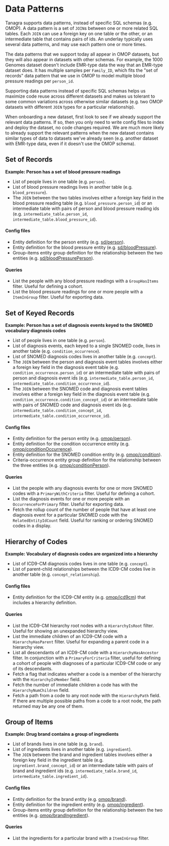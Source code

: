 # Data Patterns

Tanagra supports data patterns, instead of specific SQL schemas (e.g. OMOP).
A data pattern is a set of `JOIN`s between one or more related SQL tables.
Each `JOIN` can use a foreign key on one table or the other, or an intermediate table that contains pairs of ids.
An underlay typically uses several data patterns, and may use each pattern one or more times.

The data patterns that we support today all appear in OMOP datasets, but they will also appear in datasets with other
schemas. For example, the 1000 Genomes dataset doesn't include EMR-type data the way that an EMR-type dataset does. It
has multiple samples per `Family_ID`, which fits the "set of records" data pattern that we use in OMOP to model
multiple blood pressure readings per `person_id`.

Supporting data patterns instead of specific SQL schemas helps us maximize code reuse across different datasets and
makes us tolerant to some common variations across otherwise similar datasets (e.g. two OMOP datasets with
different `JOIN` types for a particular relationship).

When onboarding a new dataset, first look to see if we already support the relevant data patterns. If so, then you
only need to write config files to index and deploy the dataset, no code changes required. We are much more likely
to already support the relevant patterns when the new dataset contains similar types of data to datasets we've already 
seen (e.g. another dataset with EMR-type data, even if it doesn't use the OMOP schema).


## Set of Records
**Example: Person has a set of blood pressure readings**
- List of people lives in one table (e.g. `person`).
- List of blood pressure readings lives in another table (e.g. `blood_pressure`).
- The `JOIN` between the two tables involves either a foreign key field in the blood pressure reading table (e.g. 
`blood_pressure.person_id`) or an intermediate table with pairs of person and blood pressure reading ids (e.g. 
`intermediate_table.person_id`, `intermediate_table.blood_pressure_id`).

#### Config files
- Entity definition for the person entity (e.g. [sd/person](../underlay/src/main/resources/config/datamapping/sd/entity/person)).
- Entity definition for the blood pressure entity (e.g. [sd/bloodPressure](../underlay/src/main/resources/config/datamapping/sd/entity/bloodPressure)).
- Group-items entity group definition for the relationship between the two entities (e.g. [sd/bloodPressurePerson](../underlay/src/main/resources/config/datamapping/sd/entitygroup/bloodPressurePerson)).

#### Queries
- List the people with any blood pressure readings with a `GroupHasItems` filter. Useful for defining a cohort.
- List the blood pressure readings for one or more people with a `ItemInGroup` filter. Useful for exporting data.


## Set of Keyed Records
**Example: Person has a set of diagnosis events keyed to the SNOMED vocabulary diagnosis codes**
- List of people lives in one table (e.g. `person`).
- List of diagnosis events, each keyed to a single SNOMED code, lives in another table (e.g. `condition_occurrence`).
- List of SNOMED diagnosis codes lives in another table (e.g. `concept`).
- The `JOIN` between the person and diagnosis event tables involves either a foreign key field in the diagnosis event
table (e.g. `condition_occurrence.person_id`) or an intermediate table with pairs of person and diagnosis event ids 
(e.g. `intermediate_table.person_id`, `intermediate_table.condition_occurrence_id`).
- The `JOIN` between the SNOMED code and diagnosis event tables involves either a foreign key field in the diagnosis 
event table (e.g. `condition_occurrence.condition_concept_id`) or an intermediate table with pairs of SNOMED code and 
diagnosis event ids (e.g. `intermediate_table.condition_concept_id`, `intermediate_table.condition_occurrence_id`).

#### Config files
- Entity definition for the person entity (e.g. [omop/person](../underlay/src/main/resources/config/datamapping/omop/entity/person)).
- Entity definition for the condition occurrence entity (e.g. [omop/conditionOccurrence](../underlay/src/main/resources/config/datamapping/omop/entity/conditionOccurrence)).
- Entity definition for the SNOMED condition entity (e.g. [omop/condition](../underlay/src/main/resources/config/datamapping/omop/entity/condition)).
- Criteria-occurrence entity group definition for the relationship between the three entities (e.g. [omop/conditionPerson](../underlay/src/main/resources/config/datamapping/omop/entitygroup/conditionPerson)).

#### Queries
- List the people with any diagnosis events for one or more SNOMED codes with a `PrimaryWithCriteria` filter. Useful for
defining a cohort.
- List the diagnosis events for one or more people with an `OccurrenceForPrimary` filter. Useful for exporting data.
- Fetch the rollup count of the number of people that have at least one diagnosis event for a particular SNOMED code 
with the `RelatedEntityIdCount` field. Useful for ranking or ordering SNOMED codes in a display.


## Hierarchy of Codes
**Example: Vocabulary of diagnosis codes are organized into a hierarchy**
- List of ICD9-CM diagnosis codes lives in one table (e.g. `concept`).
- List of parent-child relationships between the ICD9-CM codes live in another table (e.g. `concept_relationship`).

#### Config files
- Entity definition for the ICD9-CM entity (e.g. [omop/icd9cm](../underlay/src/main/resources/config/datamapping/omop/entity/icd9cm))
that includes a hierarchy definition.

#### Queries
- List the ICD9-CM hierarchy root nodes with a `HierarchyIsRoot` filter. Useful for showing an unexpanded hierarchy view.
- List the immediate children of an ICD9-CM code with a `HierarchyHasParent` filter. Useful for expanding a parent code
in a hierarchy view.
- List all descendants of an ICD9-CM code with a `HierarchyHasAncestor` filter. In conjunction with a 
`PrimaryForCriteria` filter, useful for defining a cohort of people with diagnoses of a particular ICD9-CM code or any
of its descendants.
- Fetch a flag that indicates whether a code is a member of the hierarchy with the `HierarchyIsMember` field.
- Fetch the number of immediate children a code has with the `HierarchyNumChildren` field.
- Fetch a path from a code to any root node with the `HierarchyPath` field. If there are multiple possible paths from
a code to a root node, the path returned may be any one of them.


## Group of Items
**Example: Drug brand contains a group of ingredients**
- List of brands lives in one table (e.g. `brand`).
- List of ingredients lives in another table (e.g. `ingredient`).
- The `JOIN` between the brand and ingredient tables involves either a foreign key field in the ingredient table
(e.g. `ingredient.brand_concept_id`) or an intermediate table with pairs of brand and ingredient ids (e.g. 
`intermediate_table.brand_id`, `intermediate_table.ingredient_id`).

#### Config files
- Entity definition for the brand entity (e.g. [omop/brand](../underlay/src/main/resources/config/datamapping/omop/entity/brand)).
- Entity definition for the ingredient entity (e.g. [omop/ingredient](../underlay/src/main/resources/config/datamapping/omop/entity/ingredient)).
- Group-items entity group definition for the relationship between the two entities (e.g. [omop/brandIngredient](../underlay/src/main/resources/config/datamapping/omop/entitygroup/brandIngredient)).

#### Queries
- List the ingredients for a particular brand with a `ItemInGroup` filter.
